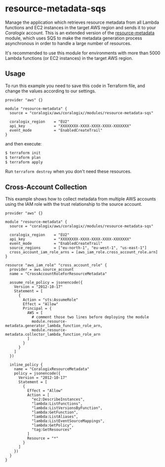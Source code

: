 # resource-metadata-sqs

Manage the application which retrieves resource metadata from all Lambda functions and EC2 instances in the target AWS region and sends it to your *Coralogix* account. This is an extended version of the [resource-metadata](../../modules/resource-metadata) module, which uses SQS to make the metadata generation process asynchronous in order to handle a large number of resources.

It's recommended to use this module for environments with more than 5000 Lambda functions (or EC2 instances) in the target AWS region.

## Usage

To run this example you need to save this code in Terraform file, and change the values according to our settings.

```hcl
provider "aws" {}

module "resource-metadata" {
  source = "coralogix/aws/coralogix//modules/resource-metadata-sqs"

  coralogix_region    = "EU2"
  api_key             = "XXXXXXXX-XXXX-XXXX-XXXX-XXXXXXX"
  event_mode          = "EnabledCreateTrail"
}
```

and then execute:

```bash
$ terraform init
$ terraform plan
$ terraform apply
```

Run `terraform destroy` when you don't need these resources.

## Cross-Account Collection

This example shows how to collect metadata from multiple AWS accounts using the IAM role with the trust relationship to the source account.

```hcl
provider "aws" {}

module "resource-metadata" {
  source = "coralogix/aws/coralogix//modules/resource-metadata-sqs"

  coralogix_region    = "EU2"
  api_key             = "XXXXXXXX-XXXX-XXXX-XXXX-XXXXXXX"
  event_mode          = "EnabledCreateTrail"
  source_regions      = ["eu-north-1", "eu-west-1", "us-east-1"]
  cross_account_iam_role_arns = [aws_iam_role.cross_account_role.arn]
}

resource "aws_iam_role" "cross_account_role" {
  provider = aws.source_account
  name = "CrossAccountRoleForResourceMetadata"

  assume_role_policy = jsonencode({
    Version = "2012-10-17"
    Statement = [
      {
        Action = "sts:AssumeRole"
        Effect = "Allow"
        Principal = {
          AWS = [
            # comment those two lines before deploying the module
            module.resource-metadata.generator_lambda_function_role_arn,
            module.resource-metadata.collector_lambda_function_role_arn
          ]
        }
      }
    ]
  })

  inline_policy {
    name = "CoralogixResourceMetadata"
    policy = jsonencode({
      Version = "2012-10-17"
      Statement = [
        {
          Effect = "Allow"
          Action = [
            "ec2:DescribeInstances",
            "lambda:ListFunctions", 
            "lambda:ListVersionsByFunction",
            "lambda:GetFunction",
            "lambda:ListAliases",
            "lambda:ListEventSourceMappings",
            "lambda:GetPolicy",
            "tag:GetResources"
          ]
          Resource = "*"
        }
      ]
    })
  }
}
```

